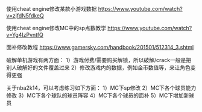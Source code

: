 使用cheat engine修改某款小游戏数据
https://www.youtube.com/watch?v=zjfdN5fdkeQ

使用cheat engine修改MC中的sp点数教学
https://www.youtube.com/watch?v=Yg4IzPvntfQ

面补修改教程
https://www.gamersky.com/handbook/201501/512314_3.shtml

破解单机游戏有两方面：
1）游戏付费/需要购买解锁，所以破解/crack一般是把别人破解好的文件覆盖过来
2）修改游戏内的数据，例如金币数值等，来让角色变得更强

关于nba2k14，可以考虑练习如下方面：
1）MC下sp修改
2）MC下各个球员能力修改
3）MC下各个球队的球员阵容
4）MC下各个球员的面补
5）MC下增加新球员